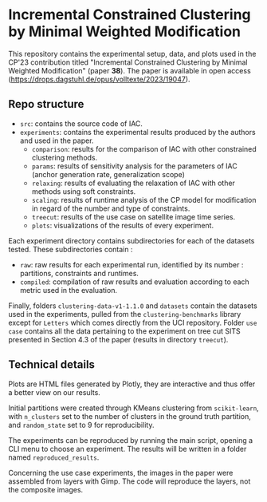 # Incremental Constrained Clustering by Minimal Weighted Modification

This repository contains the experimental setup, data, and plots used in the CP'23 contribution
titled "Incremental Constrained Clustering by Minimal Weighted Modification" (paper **38**).
The paper is available in open access (https://drops.dagstuhl.de/opus/volltexte/2023/19047).

## Repo structure

- `src`: contains the source code of IAC.
- `experiments`: contains the experimental results produced by the authors and used in the paper.
    - `comparison`: results for the comparison of IAC with other constrained clustering methods.
    - `params`: results of sensitivity analysis for the parameters of IAC (anchor generation rate, generalization scope)
    - `relaxing`: results of evaluating the relaxation of IAC with other methods using soft constraints.
    - `scaling`: results of runtime analysis of the CP model for modification in regard of the number and type of constraints.
    - `treecut`: results of the use case on satellite image time series.
    - `plots`: visualizations of the results of every experiment.

Each experiment directory contains subdirectories for each of the datasets tested. These subdirectories contain :
- `raw`: raw results for each experimental run, identified by its number : partitions, constraints and runtimes.
- `compiled`: compilation of raw results and evaluation according to each metric used in the evaluation.

Finally, folders `clustering-data-v1-1.1.0` and `datasets` contain the datasets used in the experiments,
pulled from the `clustering-benchmarks` library except for `Letters` which comes directly from the UCI repository. 
Folder `use case` contains all the data pertaining to the experiment on tree cut SITS presented in Section 4.3 of the paper (results in directory `treecut`).

## Technical details

Plots are HTML files generated by Plotly, they are interactive and thus offer a better view on our results.

Initial partitions were created through KMeans clustering from `scikit-learn`, with `n_clusters` set to the number of clusters in the ground truth partition,
and `random_state` set to 9 for reproducibility.

The experiments can be reproduced by running the main script, opening a CLI menu to choose an experiment.
The results will be written in a folder named `reproduced_results`.

Concerning the use case experiments, the images in the paper were assembled from layers with Gimp.
The code will reproduce the layers, not the composite images.
